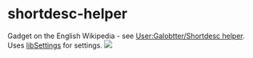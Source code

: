 # shortdesc-helper
Gadget on the English Wikipedia - see [User:Galobtter/Shortdesc helper](https://en.wikipedia.org/wiki/User:Galobtter/Shortdesc_helper). Uses [libSettings](https://github.com/galobtter/libSettings) for settings.
![](https://raw.githubusercontent.com/galobtter/shortdesc-helper/master/Shortdesc_helper_editing_screenshot.png)
